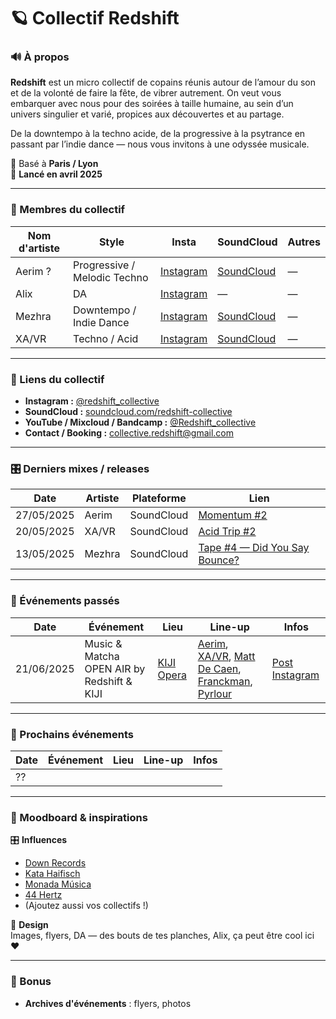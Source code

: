 # 🪐 Collectif Redshift

### 🔊 À propos

**Redshift** est un micro collectif de copains réunis autour de l’amour du son et de la volonté de faire la fête, de vibrer autrement. On veut vous embarquer avec nous pour des soirées à taille humaine, au sein d’un univers singulier et varié, propices aux découvertes et au partage.

De la downtempo à la techno acide, de la progressive à la psytrance en passant par l’indie dance — nous vous invitons à une odyssée musicale.

📍 Basé à **Paris / Lyon**  
📅 **Lancé en avril 2025**

---

### 👥 Membres du collectif

| Nom d'artiste | Style | Insta | SoundCloud | Autres |
| --- | --- | --- | --- | --- |
| Aerim ? | Progressive / Melodic Techno | [Instagram](https://www.instagram.com/valentinperrose/) | [SoundCloud](https://soundcloud.com/valentin-perrose-val) | — |
| Alix | DA | [Instagram](https://www.instagram.com/alixchby/) | — | — |
| Mezhra | Downtempo / Indie Dance | [Instagram](https://www.instagram.com/mezhra_music/) | [SoundCloud](https://soundcloud.com/mezhra) | — |
| XA/VR | Techno / Acid | [Instagram](https://www.instagram.com/xa_slash_vr/) | [SoundCloud](https://soundcloud.com/xa-slash-vr) | — |

---

### 📡 Liens du collectif

- **Instagram :** [@redshift_collective](https://www.instagram.com/redshift_collective/)
- **SoundCloud :** [soundcloud.com/redshift-collective](https://soundcloud.com/redshift-collective)
- **YouTube / Mixcloud / Bandcamp :** [@Redshift_collective](https://www.youtube.com/@Redshift_collective)
- **Contact / Booking :** [collective.redshift@gmail.com](mailto:collective.redshift@gmail.com)

---

### 🎛 Derniers mixes / releases

| Date | Artiste | Plateforme | Lien |
| --- | --- | --- | --- |
| 27/05/2025 | Aerim | SoundCloud | [Momentum #2](https://soundcloud.com/valentin-perrose-val/momentum-2) |
| 20/05/2025 | XA/VR | SoundCloud | [Acid Trip #2](https://soundcloud.com/xa-slash-vr/acid-trip-2) |
| 13/05/2025 | Mezhra | SoundCloud | [Tape #4 — Did You Say Bounce?](https://soundcloud.com/mezhra/tape-4-did-you-say-bounce-mezhra) |

---

### 📅 Événements passés

| Date | Événement | Lieu | Line-up | Infos |
| --- | --- | --- | --- | --- |
| 21/06/2025 | Music & Matcha OPEN AIR by Redshift & KIJI | [KIJI Opera](https://www.instagram.com/kijiopera/) | [Aerim](https://www.instagram.com/valentinperrose/), [XA/VR](https://www.instagram.com/xa_slash_vr/), [Matt De Caen](https://www.instagram.com/mattdecaen/), [Franckman](https://www.instagram.com/franckman___.fa7/), [Pyrlour](https://www.instagram.com/pyrlour/) | [Post Instagram](https://www.instagram.com/p/DK4lVJZNw9t/?utm_source=ig_web_copy_link) |

---

### 📅 Prochains événements

| Date | Événement | Lieu | Line-up | Infos |
| --- | --- | --- | --- | --- |
| ?? |  |  |  |  |

---

### 🧠 Moodboard & inspirations

🎛️ **Influences**  
- [Down Records](https://www.instagram.com/down.records/)  
- [Kata Haifisch](https://www.instagram.com/katahaifisch_ofc/)  
- [Monada Música](https://www.instagram.com/monada_musica/)  
- [44 Hertz](https://www.instagram.com/44.hertz/)  
- (Ajoutez aussi vos collectifs !)

🌈 **Design**  
Images, flyers, DA — des bouts de tes planches, Alix, ça peut être cool ici ❤️

---

### 🧩 Bonus

- **Archives d'événements** : flyers, photos
